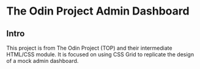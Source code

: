 # The Odin Project Admin Dashboard

## Intro

This project is from The Odin Project (TOP) and their intermediate HTML/CSS module. It is focused on using CSS Grid to replicate the design of a mock admin dashboard.
